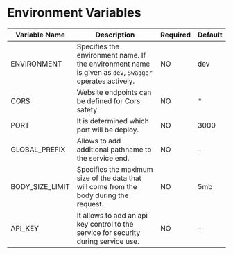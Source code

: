 # Environment Variables

| Variable Name           | Description                                                                                             | Required | Default  |
| ----------------------- | ------------------------------------------------------------------------------------------------------- | -------- | -------- |
| ENVIRONMENT             | Specifies the environment name. If the environment name is given as `dev`, `Swagger` operates actively. | NO       | dev      |
| CORS                    | Website endpoints can be defined for Cors safety.                                                       | NO       | *        |
| PORT                    | It is determined which port will be deploy.                                                             | NO       | 3000     |
| GLOBAL_PREFIX           | Allows to add additional pathname to the service end.                                                   | NO       | -        |
| BODY_SIZE_LIMIT         | Specifies the maximum size of the data that will come from the body during the request.                 | NO       | 5mb      |
| API_KEY                 | It allows to add an api key control to the service for security during service use.                     | NO       | -        |